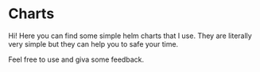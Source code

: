 # Charts

Hi! Here you can find some simple helm charts that I use. They are literally very simple but they can help you to safe your time.

Feel free to use and giva some feedback.
